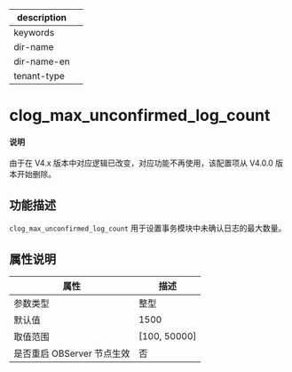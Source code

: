 |description||
|---|---|
|keywords||
|dir-name||
|dir-name-en||
|tenant-type||

# clog_max_unconfirmed_log_count

<main id="notice" type='explain'>
  <h4>说明</h4>
  <p>由于在 V4.x 版本中对应逻辑已改变，对应功能不再使用，该配置项从 V4.0.0 版本开始删除。</p>
</main>

## 功能描述

`clog_max_unconfirmed_log_count` 用于设置事务模块中未确认日志的最大数量。

## 属性说明

|      **属性**      |     **描述**     |
|------------------|----------------|
| 参数类型             | 整型             |
| 默认值              | 1500           |
| 取值范围             | \[100, 50000\] |
| 是否重启 OBServer 节点生效 | 否              |

